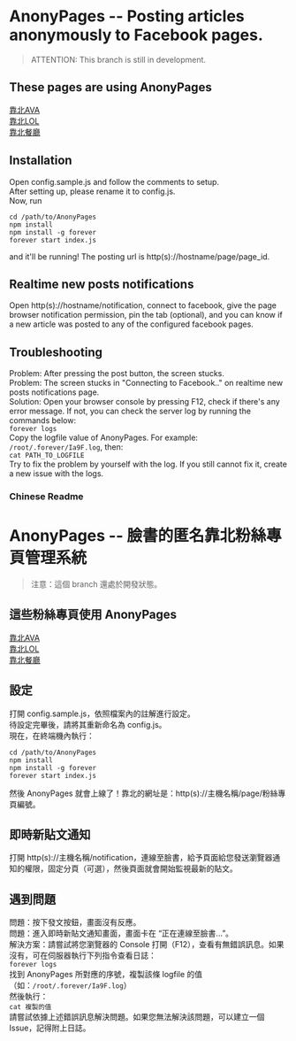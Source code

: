 # AnonyPages -- Posting articles anonymously to Facebook pages.  

> ATTENTION: This branch is still in development.  

## These pages are using AnonyPages  
[靠北AVA](https://www.facebook.com/KaoBeiAVA/)  
[靠北LOL](https://www.facebook.com/KaoBeiLOL/)  
[靠北餐廳](https://www.facebook.com/%E9%9D%A0%E5%8C%97%E9%A4%90%E5%BB%B3-338773669580269)  

## Installation  
Open config.sample.js and follow the comments to setup.  
After setting up, please rename it to config.js.  
Now, run  
```  
cd /path/to/AnonyPages  
npm install  
npm install -g forever  
forever start index.js  
```  
and it'll be running! The posting url is http(s)://hostname/page/page_id.  

## Realtime new posts notifications  
Open http(s)://hostname/notification, connect to facebook, give the page browser notification permission, pin the tab (optional), and you can know if a new article was posted to any of the configured facebook pages.  

## Troubleshooting  
Problem: After pressing the post button, the screen stucks.  
Problem: The screen stucks in "Connecting to Facebook.." on realtime new posts notifications page.  
Solution: Open your browser console by pressing F12, check if there's any error message. If not, you can check the server log by running the commands below:  
`
forever logs
`  
Copy the logfile value of AnonyPages. For example: `/root/.forever/Ia9F.log`, then:  
`
cat PATH_TO_LOGFILE
`  
Try to fix the problem by yourself with the log. If you still cannot fix it, create a new issue with the logs.  

### Chinese Readme  
# AnonyPages -- 臉書的匿名靠北粉絲專頁管理系統  

> 注意：這個 branch 還處於開發狀態。  

## 這些粉絲專頁使用 AnonyPages  
[靠北AVA](https://www.facebook.com/KaoBeiAVA/)  
[靠北LOL](https://www.facebook.com/KaoBeiLOL/)  
[靠北餐廳](https://www.facebook.com/%E9%9D%A0%E5%8C%97%E9%A4%90%E5%BB%B3-338773669580269)  

## 設定  
打開 config.sample.js，依照檔案內的註解進行設定。  
待設定完畢後，請將其重新命名為 config.js。  
現在，在終端機內執行：  
```  
cd /path/to/AnonyPages  
npm install  
npm install -g forever  
forever start index.js  
```  
然後 AnonyPages 就會上線了！靠北的網址是：http(s)://主機名稱/page/粉絲專頁編號。  

## 即時新貼文通知  
打開 http(s)://主機名稱/notification，連線至臉書，給予頁面給您發送瀏覽器通知的權限，固定分頁（可選），然後頁面就會開始監視最新的貼文。  

## 遇到問題  
問題：按下發文按鈕，畫面沒有反應。  
問題：進入即時新貼文通知畫面，畫面卡在 “正在連線至臉書...”。  
解決方案：請嘗試將您瀏覽器的 Console 打開（F12），查看有無錯誤訊息。如果沒有，可在伺服器執行下列指令查看日誌：  
`
forever logs
`  
找到 AnonyPages 所對應的序號，複製該條 logfile 的值（如：`/root/.forever/Ia9F.log`）  
然後執行：  
`
cat 複製的值
`  
請嘗試依據上述錯誤訊息解決問題。如果您無法解決該問題，可以建立一個 Issue，記得附上日誌。  
